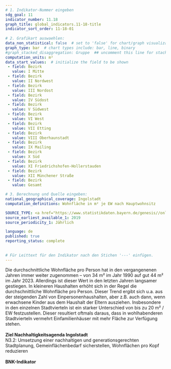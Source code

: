 ```yaml
---
# 1. Indikator-Nummer eingeben 
sdg_goal: 11 
indicator_number: 11.18
graph_title: global_indicators.11-18-title
indicator_sort_order: 11-18-01
 
# 2. Grafikart auswaehlen: 
data_non_statistical: false  # set to 'false' for chart/graph visualization 
graph_type: bar  # chart types include: bar, line, binary 
#graph_stacked_disaggregation: Gruppe  ## uncomment this line for stacked bars. eplace 'Geschlecht' with the field of aggregation. 
computation_units: m²
data_start_values:  # initialize the field to be shown  
 - field: Bezirk 
   value: I Mitte 
 - field: Bezirk 
   value: II Nordwest
 - field: Bezirk 
   value: III Nordost 
 - field: Bezirk 
   value: IV Südost
 - field: Bezirk 
   value: V Südwest 
 - field: Bezirk 
   value: VI West
 - field: Bezirk 
   value: VII Etting
 - field: Bezirk 
   value: VIII Oberhaunstadt 
 - field: Bezirk 
   value: IX Mailing
 - field: Bezirk 
   value: X Süd 
 - field: Bezirk 
   value: XI Friedrichshofen-Hollerstauden
 - field: Bezirk 
   value: XII Münchener Straße
 - field: Bezirk 
   value: Gesamt 

# 3. Berechnung und Quelle eingeben: 
national_geographical_coverage: Ingolstadt 
computation_definitions: Wohnfläche in m² je EW nach Hauptwohnsitz

SOURCE_TYPE: <a href="https://www.statistikdaten.bayern.de/genesis//online?operation=table&code=31231-003z&bypass=true&levelindex=1&levelid=1680780794247#abreadcrumb"> Bayerisches Landesamt für Statistik</a>  # data source  
source_earliest_available_1: 2019
source_periodicity_1: Jährlich

language: de   
published: true 
reporting_status: complete
 
 
# Für Leittext für den Indikator nach den Stichen '---' einfügen. 
---
```

Die durchschnittliche Wohnfläche pro Person hat in den vergangenenen Jahren immer weiter zugenommen – von 34 m² im Jahr 1990 auf gut 44 m² im Jahr 2023. Allerdings ist dieser Wert in den letzten Jahren langsamer gestiegen. In kleineren Haushalten erhöht sich in der Regel die durchschnittliche Wohnfläche pro Person. Dieser Trend ergibt sich u.a. aus der steigenden Zahl von Einpersonenhaushalten, aber z.B. auch dann, wenn erwachsene Kinder aus dem Haushalt der Eltern ausziehen. Insbesondere in den einzelnen Stadtvierteln ist ein starker Unterschied von bis zu 20 m² / EW festzustellen. Dieser resultiert oftmals daraus, dass in wohlhabenderen Stadtvierteln vermehrt Einfamilienhäuser mit mehr Fläche zur Verfügung stehen.<br>
<br>
<b>Ziel Nachhaltigkeitsagenda Ingolstadt</b><br>
N3.2: Umsetzung einer nachhaltigen und generationsgerechten Stadtplanung, Gemeinflächenbedarf sicherstellen, Wohnflächen pro Kopf reduzieren<br>
<br>
<b>BNK-Indikator</b>
